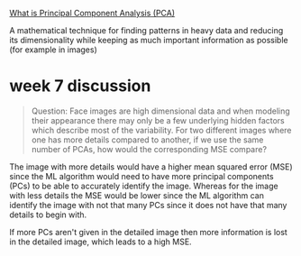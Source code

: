 <ins> What is Principal Component Analysis (PCA) </ins>

A mathematical technique for finding patterns in heavy data and reducing its dimensionality while keeping as much important information as possible (for example in images)

# week 7 discussion

> Question: Face images are high dimensional data and when modeling their appearance there may only be a few underlying hidden factors which describe most of the variability. For two different images where one has more details compared to another, if we use the same number of PCAs, how would the corresponding MSE compare?

The image with more details would have a higher mean squared error (MSE) since the ML algorithm would need to have more principal components (PCs) to be able to accurately identify the image. Whereas for the image with less details the MSE would be lower since the ML algorithm can identify the image with not that many PCs since it does not have that many details to begin with. 

If more PCs aren't given in the detailed image then more information is lost in the detailed image, which leads to a high MSE. 
